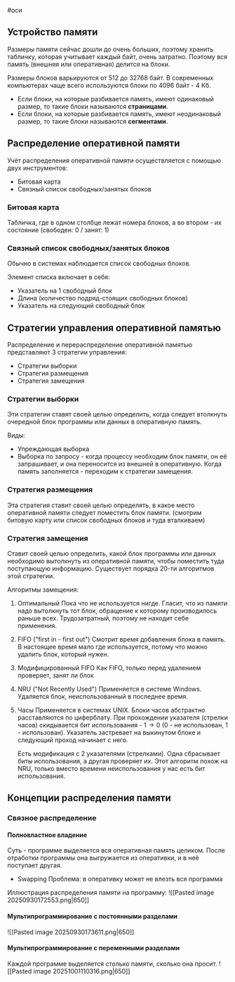 #оси 
## Устройство памяти
Размеры памяти сейчас дошли до очень больших, поэтому хранить табличку, которая учитывает каждый байт, очень затратно. Поэтому вся память (внешняя или оперативная) делится на блоки.

Размеры блоков варьируются от 512 до 32768 байт. В современных компьютерах чаще всего используются блоки по 4096 байт - 4 Кб. 
- Если блоки, на которые разбивается память, имеют одинаковый размер, то такие блоки называются **страницами**.
- Если блоки, на которые разбивается память, имеют неодинаковый размер, то такие блоки называются **сегментами**. 

## Распределение оперативной памяти
Учёт распределения оперативной памяти осуществляется с помощью двух инструментов:
- Битовая карта
- Связный список свободных/занятых блоков

### Битовая карта
Табличка, где в одном столбце лежат номера блоков, а во втором - их состояние (свободен: 0 / занят: 1)

### Связный список свободных/занятых блоков
Обычно в системах наблюдается список свободных блоков.

Элемент списка включает в себя:
- Указатель на 1 свободный блок
- Длина (количество подряд-стоящих свободных блоков)
- Указатель на следующий свободный блок

## Стратегии управления оперативной памятью
Распределение и перераспределение оперативной памятью представляют 3 стратегии управления:
- Стратегии выборки
- Стратегия размещения
- Стратегия замещения

### Стратегии выборки
Эти стратегии ставят своей целью определить, когда следует втолкнуть очередной блок программы или данных в оперативную память.

Виды:
- Упреждающая выборка
- Выборка по запросу - когда процессу необходим блок памяти, он её запрашивает, и она переносится из внешней в оперативную. Когда память заполняется - переходим к стратегии замещения.

### Стратегия размещения
Эта стратегия ставит своей целью определять, в какое место оперативной памяти следует поместить блок памяти. (смотрим битовую карту или список свободных блоков и туда вталкиваем)

### Стратегия замещения
Ставит своей целью определить, какой блок программы или данных необходимо вытолкнуть из оперативной памяти, чтобы поместить туда поступающую информацию. Существует порядка 20-ти алгоритмов этой стратегии.

Алгоритмы замещения:
1. Оптимальный
	Пока что не используется нигде. Гласит, что из памяти надо вытолкнуть тот блок, обращение к которому производилось раньше всех. Трудозатратный, поэтому не находит себе применения.
2. FIFO ("first in - first out")
	Смотрит время добавления блока в память. В настоящее время мало где используется, потому что можно удалить блок, который нужен.
3. Модифицированный FIFO
	Как FIFO, только перед удалением проверяет, занят ли блок
4. NRU ("Not Recently Used")
	Применяется в системе Windows. Удаляется блок, неиспользованный в последнее время.
5. Часы
	Применяется в системах UNIX. Блоки часов абстрактно расставляются по циферблату. При прохождении указателя (стрелки часов) скидывается бит использования - $1 \to 0$ (0 - не использован, 1 - использован). Указатель застревает на выкинутом блоке и следующий проход начинает с него.
	
	Есть модификация с 2 указателями (стрелками). Одна сбрасывает биты использования, а другая проверяет их. Этот алгоритм похож на NRU, только вместо времени неиспользования у нас есть бит использования.

## Концепции распределения памяти
### Связное распределение
#### Полновластное владение
Суть - программе выделяется вся оперативная память целиком. После отработки программы она выгружается из оперативки, и в неё поступает другая.
- Swapping
Проблема: в оперативку может не влезть вся программа

Иллюстрация распределения памяти на программу:
![[Pasted image 20250930172553.png|650]]

#### Мультипрограммирование с постоянными разделами
![[Pasted image 20250930173611.png|650]]

#### Мультипрограммирование с переменными разделами
Каждой программе выделяется столько памяти, сколько она просит.
![[Pasted image 20251001110316.png|650]]